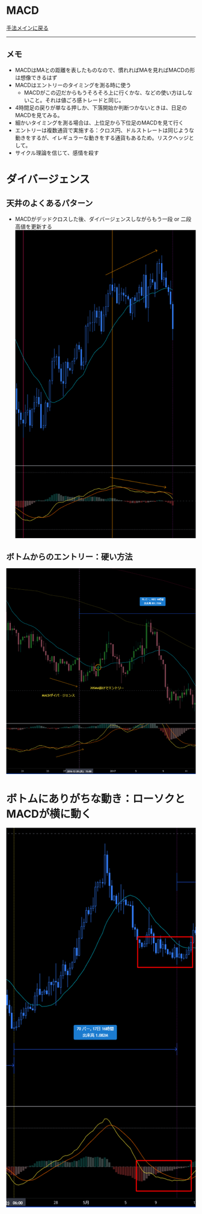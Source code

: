 # MACD
[手法メインに戻る](../index.md)

---
## メモ
- MACDはMAとの距離を表したものなので、慣れればMAを見ればMACDの形は想像できるはず
- MACDはエントリーのタイミングを測る時に使う
  - MACDがこの辺だからもうそろそろ上に行くかな、などの使い方はしないこと。それは値ごろ感トレードと同じ。
- 4時間足の戻りが単なる押しか、下落開始か判断つかないときは、日足のMACDを見てみる。
- 細かいタイミングを測る場合は、上位足から下位足のMACDを見て行く
- エントリーは複数通貨で実施する：クロス円、ドルストレートは同じような動きをするが、イレギュラーな動きをする通貨もあるため。リスクヘッジとして。
- サイクル理論を信じて、感情を殺す

# ダイバージェンス
## 天井のよくあるパターン
- MACDがデッドクロスした後、ダイバージェンスしながらもう一段 or 二段高値を更新する
![](img/2022-12-22-20-19-01.png)

## ボトムからのエントリー：硬い方法
![](img/2022-12-22-21-22-04.png)

# ボトムにありがちな動き：ローソクとMACDが横に動く
![](img/2022-12-22-20-33-16.png)





